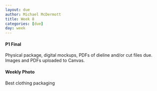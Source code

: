 ```yaml
---
layout: due
author: Michael McDermott
title: Week 8
categories: [due]
day: week
---
```

#### P1 Final
Physical package, digital mockups, PDFs of dieline and/or cut files due. Images and PDFs uploaded to Canvas.

#### Weekly Photo
Best clothing packaging